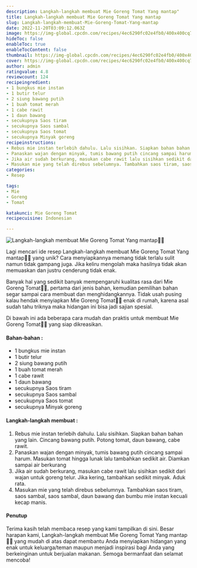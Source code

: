 ```yaml
---
description: Langkah-langkah membuat Mie Goreng Tomat Yang mantap"
title: Langkah-langkah membuat Mie Goreng Tomat Yang mantap
slug: Langkah-langkah-membuat-Mie-Goreng-Tomat-Yang-mantap
date: 2022-11-20T03:09:12.063Z
image: https://img-global.cpcdn.com/recipes/4ec6290fc02e4fb0/400x400cq70/photo.jpg
hideToc: false
enableToc: true
enableTocContent: false
thumbnail: https://img-global.cpcdn.com/recipes/4ec6290fc02e4fb0/400x400cq70/photo.jpg
cover: https://img-global.cpcdn.com/recipes/4ec6290fc02e4fb0/400x400cq70/photo.jpg
author: admin
ratingvalue: 4.8
reviewcount: 124
recipeingredient:
- 1 bungkus mie instan
- 1 butir telur
- 2 siung bawang putih
- 1 buah tomat merah
- 1 cabe rawit
- 1 daun bawang
- secukupnya Saos tiram
- secukupnya Saos sambal
- secukupnya Saos tomat
- secukupnya Minyak goreng
recipeinstructions:
- Rebus mie instan terlebih dahulu. Lalu sisihkan. Siapkan bahan bahan yang lain. Cincang bawang putih. Potong tomat, daun bawang, cabe rawit.
- Panaskan wajan dengan minyak, tumis bawang putih cincang sampai harum. Masukan tomat hingga lunak lalu tambahkan sedikit air. Diamkan sampai air berkurang
- Jika air sudah berkurang, masukan cabe rawit lalu sisihkan sedikit dari wajan untuk goreng telur. Jika kering, tambahkan sedikit minyak. Aduk rata.
- Masukan mie yang telah direbus sebelumnya. Tambahkan saos tiram, saos sambal, saos sambal, daun bawang dan bumbu mie instan kecuali kecap manis.
categories:
- Resep

tags:
- Mie
- Goreng
- Tomat

katakunci: Mie Goreng Tomat
recipecuisine: Indonesian

---
```


![Langkah-langkah membuat Mie Goreng Tomat Yang mantap👩‍🍳](https://img-global.cpcdn.com/recipes/4ec6290fc02e4fb0/400x400cq70/photo.jpg)

Lagi mencari ide resep Langkah-langkah membuat Mie Goreng Tomat Yang mantap👩‍🍳 yang unik? Cara menyiapkannya memang tidak terlalu sulit namun tidak gampang juga. Jika keliru mengolah maka hasilnya tidak akan memuaskan dan justru cenderung tidak enak.

Banyak hal yang sedikit banyak mempengaruhi kualitas rasa dari Mie Goreng Tomat👩‍🍳, pertama dari jenis bahan, kemudian pemilihan bahan segar sampai cara membuat dan menghidangkannya. Tidak usah pusing kalau hendak menyiapkan Mie Goreng Tomat👩‍🍳 enak di rumah, karena asal sudah tahu triknya maka hidangan ini bisa jadi sajian spesial.

Di bawah ini ada beberapa cara mudah dan praktis untuk membuat Mie Goreng Tomat👩‍🍳 yang siap dikreasikan.

<!--inarticleads1-->

#### Bahan-bahan :

- 1 bungkus mie instan
- 1 butir telur
- 2 siung bawang putih
- 1 buah tomat merah
- 1 cabe rawit
- 1 daun bawang
- secukupnya Saos tiram
- secukupnya Saos sambal
- secukupnya Saos tomat
- secukupnya Minyak goreng

<!--inarticleads2-->

#### Langkah-langkah membuat :

1. Rebus mie instan terlebih dahulu. Lalu sisihkan. Siapkan bahan bahan yang lain. Cincang bawang putih. Potong tomat, daun bawang, cabe rawit.
1. Panaskan wajan dengan minyak, tumis bawang putih cincang sampai harum. Masukan tomat hingga lunak lalu tambahkan sedikit air. Diamkan sampai air berkurang
1. Jika air sudah berkurang, masukan cabe rawit lalu sisihkan sedikit dari wajan untuk goreng telur. Jika kering, tambahkan sedikit minyak. Aduk rata.
1. Masukan mie yang telah direbus sebelumnya. Tambahkan saos tiram, saos sambal, saos sambal, daun bawang dan bumbu mie instan kecuali kecap manis.

#### Penutup

Terima kasih telah membaca resep yang kami tampilkan di sini. Besar harapan kami, Langkah-langkah membuat Mie Goreng Tomat Yang mantap👩‍🍳 yang mudah di atas dapat membantu Anda menyiapkan hidangan yang enak untuk keluarga/teman maupun menjadi inspirasi bagi Anda yang berkeinginan untuk berjualan makanan. Semoga bermanfaat dan selamat mencoba!
